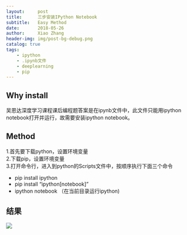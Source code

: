 ```yaml
---
layout:     post
title:      三步安装IPython Notebook
subtitle:   Easy Method
date:       2018-05-26
author:     Xiao Zhang
header-img: img/post-bg-debug.png
catalog: true
tags:
    - ipython
    - .ipynb文件
    - deeplearning
    - pip
---
```



## Why install

吴恩达深度学习课程课后编程题答案是在ipynb文件中，此文件只能用ipython notebook打开并运行，故需要安装ipython notebook。

 
 
## Method
 
1.首先要下载python，设置环境变量   
2.下载pip，设置环境变量   
3.打开命令行，进入到python的Scripts文件中，按顺序执行下面三个命令
- pip install ipython
- pip install “ipython[notebook]”  
- ipython notebook （在当前目录运行ipython)

## 结果

![](https://pic1.zhimg.com/80/787cbb572f3b5f34f1e4e8f85e531d77_hd.jpg)
